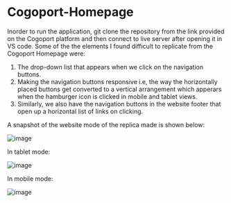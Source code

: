 # Cogoport-Homepage
Inorder to run the application, git clone the repository from the link provided on the Cogoport platform and then connect to live server after opening it in VS code.
Some of the the elements I found difficult to replicate from the Cogoport Homepage were:
1. The drop-down list that appears when we click on the navigation buttons.
2. Making the navigation buttons responsive i.e, the way the horizontally placed buttons get converted to a vertical arrangement which apperars when the hamburger icon is clicked in mobile and tablet views.
3. Similarly, we also have the navigation buttons in the website footer that open up a horizontal list of links on clicking.


A snapshot of the website mode of the replica made is shown below:

![image](https://github.com/RishikaMandhyan/Cogoport-Homepage/assets/54908793/0ec74bc3-77d8-4c74-ac92-418d3fb9bc1d)

In tablet mode:

![image](https://github.com/RishikaMandhyan/Cogoport-Homepage/assets/54908793/85d94eab-e582-49a6-9416-1531467915f5)

In mobile mode:

![image](https://github.com/RishikaMandhyan/Cogoport-Homepage/assets/54908793/602be360-daf7-465c-96a9-e625353df7cf)

